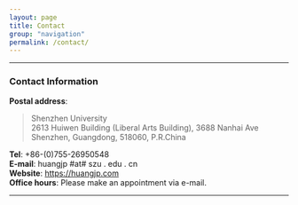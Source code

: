 ```yaml
---
layout: page
title: Contact
group: "navigation"
permalink: /contact/
---
```


---
### Contact Information

**Postal address**:   
>  Shenzhen University  
>  2613 Huiwen Building (Liberal Arts Building), 3688 Nanhai Ave  
>  Shenzhen, Guangdong, 518060, P.R.China   

**Tel**: +86-(0)755-26950548   
**E-mail**: huangjp #at# szu . edu . cn   
**Website**: <https://huangjp.com>   
**Office hours**: Please make an appointment via e-mail.   

---

